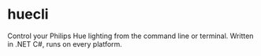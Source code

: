 # huecli
Control your Philips Hue lighting from the command line or terminal. Written in .NET C#, runs on every platform.
